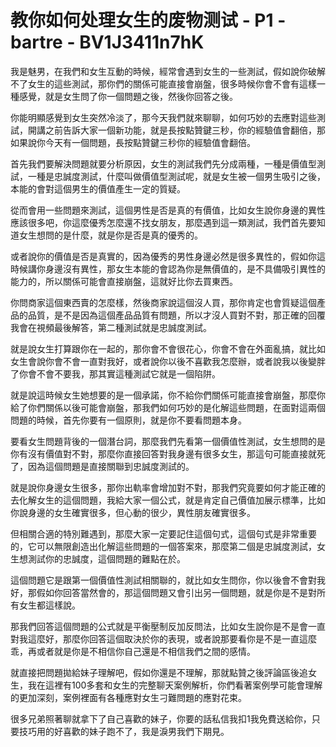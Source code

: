 # 教你如何处理女生的废物测试 - P1 - bartre - BV1J3411n7hK

我是魅男，在我們和女生互動的時候，經常會遇到女生的一些測試，假如說你破解不了女生的這些測試，那你們的關係可能直接會崩盤，很多時候你會不會有這樣一種感覺，就是女生問了你一個問題之後，然後你回答之後。

你能明顯感覺到女生突然冷淡了，那今天我們就來聊聊，如何巧妙的去應對這些測試，開講之前告訴大家一個新功能，就是長按點贊鍵三秒，你的經驗值會翻倍，那如果說你今天有一個問題，長按點贊鍵三秒你的經驗值會翻倍。

首先我們要解決問題就要分析原因，女生的測試我們先分成兩種，一種是價值型測試，一種是忠誠度測試，什麼叫做價值型測試呢，就是女生被一個男生吸引之後，本能的會對這個男生的價值產生一定的質疑。

從而會用一些問題來測試，這個男性是否是真的有價值，比如女生說你身邊的異性應該很多吧，你這麼優秀怎麼還不找女朋友，那麼遇到這一類測試，我們首先要知道女生想問的是什麼，就是你是否是真的優秀的。

或者說你的價值是否是真實的，因為優秀的男性身邊必然是很多異性的，假如你這時候講你身邊沒有異性，那女生本能的會認為你是無價值的，是不具備吸引異性的能力的，所以關係可能會直接崩盤，這就好比你去買東西。

你問商家這個東西賣的怎麼樣，然後商家說這個沒人買，那你肯定也會質疑這個產品的品質，是不是因為這個產品品質有問題，所以才沒人買對不對，那正確的回覆我會在視頻最後解答，第二種測試就是忠誠度測試。

就是說女生打算跟你在一起的，那你會不會很花心，你會不會在外面亂搞，就比如女生會說你會不會一直對我好，或者說你以後不喜歡我怎麼辦，或者說我以後變胖了你會不會不要我，那其實這種測試它就是一個陷阱。

就是說這時候女生她想要的是一個承諾，你不給你們關係可能直接會崩盤，那麼你給了你們關係以後可能會崩盤，那我們如何巧妙的是化解這些問題，在面對這兩個問題的時候，首先你要有一個原則，就是你不要看問題本身。

要看女生問題背後的一個潛台詞，那麼我們先看第一個價值性測試，女生想問的是你有沒有價值對不對，那麼你直接回答對我身邊有很多女生，那這句可能直接就死了，因為這個問題是直接關聯到忠誠度測試的。

就是說你身邊女生很多，那你出軌率會增加對不對，那我們究竟要如何才能正確的去化解女生的這個問題，我給大家一個公式，就是肯定自己價值加展示標準，比如你說身邊的女生確實很多，但心動的很少，異性朋友確實很多。

但相關合適的特別難遇到，那麼大家一定要記住這個句式，這個句式是非常重要的，它可以無限創造出化解這些問題的一個答案來，那麼第二個是忠誠度測試，女生想測試你的忠誠度，這個問題的難點在於。

這個問題它是跟第一個價值性測試相關聯的，就比如女生問你，你以後會不會對我好，那假如你回答當然會的，那這個問題又會引出另一個問題，就是你是不是對所有女生都這樣說。

那我們回答這個問題的公式就是平衡壓制反加反問法，比如女生說你是不是會一直對我這麼好，那麼你回答這個取決於你的表現，或者說那要看你是不是一直這麼乖，再或者就是你是不相信你自己還是不相信我們之間的感情。

就直接把問題拋給妹子理解吧，假如你還是不理解，那就點贊之後評論區後追女生，我在這裡有100多套和女生的完整聊天案例解析，你們看著案例學可能會理解的更加深刻，案例裡面有各種應對女生刁難問題的應對花束。

很多兄弟照著聊就拿下了自己喜歡的妹子，你要的話私信我扣1我免費送給你，只要技巧用的好喜歡的妹子跑不了，我是淚男我們下期見。

